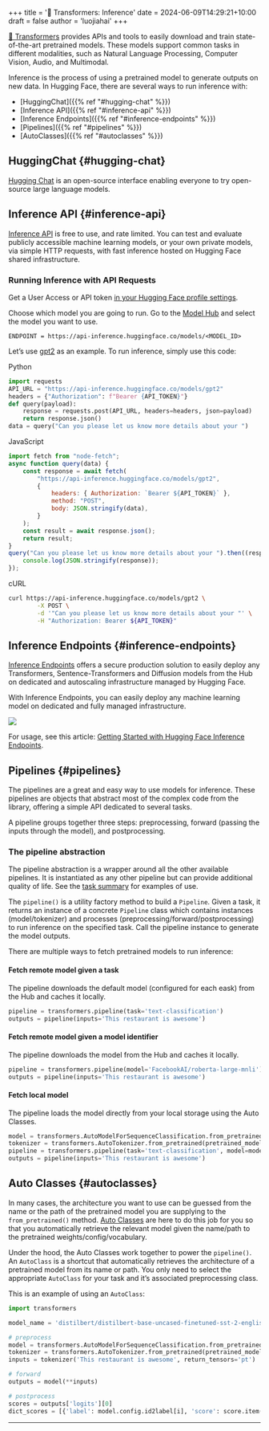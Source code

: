 +++
title = '🤗 Transformers: Inference'
date = 2024-06-09T14:29:21+10:00
draft = false
author = 'luojiahai'
+++

[🤗 Transformers](https://huggingface.co/docs/transformers/) provides APIs and tools to easily download and train
state-of-the-art pretrained models. These models support common tasks in different modalities, such as Natural Language
Processing, Computer Vision, Audio, and Multimodal.

Inference is the process of using a pretrained model to generate outputs on new data. In Hugging Face, there are several
ways to run inference with:

- [HuggingChat]({{% ref "#hugging-chat" %}})
- [Inference API]({{% ref "#inference-api" %}})
- [Inference Endpoints]({{% ref "#inference-endpoints" %}})
- [Pipelines]({{% ref "#pipelines" %}})
- [AutoClasses]({{% ref "#autoclasses" %}})

## HuggingChat {#hugging-chat}

[Hugging Chat](https://huggingface.co/chat/) is an open-source interface enabling everyone to try open-source large language models.

## Inference API {#inference-api}

[Inference API](https://huggingface.co/docs/api-inference/) is free to use, and rate limited. You can test and evaluate
publicly accessible machine learning models, or your own private models, via simple HTTP requests, with fast inference
hosted on Hugging Face shared infrastructure.

### Running Inference with API Requests

Get a User Access or API token [in your Hugging Face profile settings](https://huggingface.co/settings/tokens).

Choose which model you are going to run. Go to the [Model Hub](https://huggingface.co/models) and select the model you
want to use.

```
ENDPOINT = https://api-inference.huggingface.co/models/<MODEL_ID>
```

Let’s use [gpt2](https://huggingface.co/gpt2) as an example. To run inference, simply use this code:

Python
```python
import requests
API_URL = "https://api-inference.huggingface.co/models/gpt2"
headers = {"Authorization": f"Bearer {API_TOKEN}"}
def query(payload):
    response = requests.post(API_URL, headers=headers, json=payload)
    return response.json()
data = query("Can you please let us know more details about your ")
```

JavaScript
```javascript
import fetch from "node-fetch";
async function query(data) {
    const response = await fetch(
        "https://api-inference.huggingface.co/models/gpt2",
        {
            headers: { Authorization: `Bearer ${API_TOKEN}` },
            method: "POST",
            body: JSON.stringify(data),
        }
    );
    const result = await response.json();
    return result;
}
query("Can you please let us know more details about your ").then((response) => {
    console.log(JSON.stringify(response));
});
```

cURL
```bash
curl https://api-inference.huggingface.co/models/gpt2 \
        -X POST \
        -d '"Can you please let us know more details about your "' \
        -H "Authorization: Bearer ${API_TOKEN}"
```

## Inference Endpoints {#inference-endpoints}

[Inference Endpoints](https://huggingface.co/docs/inference-endpoints/) offers a secure production solution to easily
deploy any Transformers, Sentence-Transformers and Diffusion models from the Hub on dedicated and autoscaling
infrastructure managed by Hugging Face.

With Inference Endpoints, you can easily deploy any machine learning model on dedicated and fully managed
infrastructure.

![](https://raw.githubusercontent.com/huggingface/hf-endpoints-documentation/main/assets/creation_flow.png)

For usage, see this article:
[Getting Started with Hugging Face Inference Endpoints](https://huggingface.co/blog/inference-endpoints).

## Pipelines {#pipelines}

The pipelines are a great and easy way to use models for inference. These pipelines are objects that abstract most of
the complex code from the library, offering a simple API dedicated to several tasks.

A pipeline groups together three steps: preprocessing, forward (passing the inputs through the model), and
postprocessing.

### The pipeline abstraction

The pipeline abstraction is a wrapper around all the other available pipelines. It is instantiated as any other pipeline
but can provide additional quality of life. See the
[task summary](https://huggingface.co/docs/transformers/task_summary) for examples of use.

The `pipeline()` is a utility factory method to build a `Pipeline`. Given a task, it returns an instance of a concrete
`Pipeline` class which contains instances (model/tokenizer) and processes (preprocessing/forward/postprocessing) to run
inference on the specified task. Call the pipeline instance to generate the model outputs.

There are multiple ways to fetch pretrained models to run inference:

#### Fetch remote model given a task

The pipeline downloads the default model (configured for each eask) from the Hub and caches it locally.

```python
pipeline = transformers.pipeline(task='text-classification')
outputs = pipeline(inputs='This restaurant is awesome')
```

#### Fetch remote model given a model identifier

The pipeline downloads the model from the Hub and caches it locally.

```python
pipeline = transformers.pipeline(model='FacebookAI/roberta-large-mnli')
outputs = pipeline(inputs='This restaurant is awesome')
```

#### Fetch local model

The pipeline loads the model directly from your local storage using the Auto Classes.

```python
model = transformers.AutoModelForSequenceClassification.from_pretrained(pretrained_model_name_or_path='path/to/model')
tokenizer = transformers.AutoTokenizer.from_pretrained(pretrained_model_name_or_path='path/to/model')
pipeline = transformers.pipeline(task='text-classification', model=model, tokenizer=tokenizer)
outputs = pipeline(inputs='This restaurant is awesome')
```

## Auto Classes {#autoclasses}

In many cases, the architecture you want to use can be guessed from the name or the path of the pretrained model you are
supplying to the `from_pretrained()` method. [Auto Classes](https://huggingface.co/docs/transformers/model_doc/auto) are
here to do this job for you so that you automatically retrieve the relevant model given the name/path to the pretrained
weights/config/vocabulary.

Under the hood, the Auto Classes work together to power the `pipeline()`. An `AutoClass` is a shortcut that
automatically retrieves the architecture of a pretrained model from its name or path. You only need to select the
appropriate `AutoClass` for your task and it’s associated preprocessing class.

This is an example of using an `AutoClass`:

```python
import transformers

model_name = 'distilbert/distilbert-base-uncased-finetuned-sst-2-english'

# preprocess
model = transformers.AutoModelForSequenceClassification.from_pretrained(pretrained_model_name_or_path=model_name)
tokenizer = transformers.AutoTokenizer.from_pretrained(pretrained_model_name_or_path=model_name)
inputs = tokenizer('This restaurant is awesome', return_tensors='pt')

# forward
outputs = model(**inputs)

# postprocess
scores = outputs['logits'][0]
dict_scores = [{'label': model.config.id2label[i], 'score': score.item()} for i, score in enumerate(scores)]
```

---
